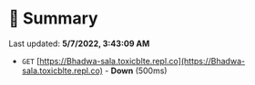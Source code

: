 # 📖 Summary
Last updated: **5/7/2022, 3:43:09 AM**

- `GET` [https://Bhadwa-sala.toxicblte.repl.co](https://Bhadwa-sala.toxicblte.repl.co) - **Down** (500ms)
